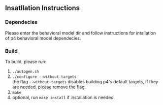 ## Insatllation Instructions
### Dependecies
Please enter the behavioral model dir and follow instructions for intallation of p4 behavioral model dependecies.
### Build
To build, please run:
1) ```./autogen.sh```
2) ```./configure --without-targets```  
  the flag ```--without-targets``` disables building p4's default targets, if they are needed, please remove the flag.
3) ```make```
4) optional, run ```make install``` if installation is needed.
